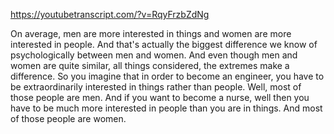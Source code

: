 https://youtubetranscript.com/?v=RqyFrzbZdNg

 On average, men are more interested in things and women are more interested in people. And that's actually the biggest difference we know of psychologically between men and women. And even though men and women are quite similar, all things considered, the extremes make a difference. So you imagine that in order to become an engineer, you have to be extraordinarily interested in things rather than people. Well, most of those people are men. And if you want to become a nurse, well then you have to be much more interested in people than you are in things. And most of those people are women.